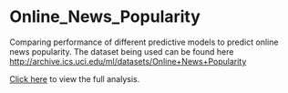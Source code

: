 # Online_News_Popularity
Comparing performance of different predictive models to predict online news popularity. The dataset being used can be found here http://archive.ics.uci.edu/ml/datasets/Online+News+Popularity

[Click here](https://github.com/prateekjoshi565/Online_News_Popularity/blob/master/online_news_popularity_v2.md) to view the full analysis.
